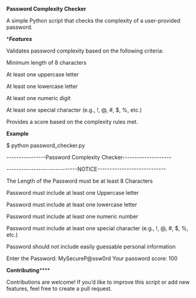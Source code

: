 **Password Complexity Checker**

A simple Python script that checks the complexity of a user-provided password.

******Features*****

Validates password complexity based on the following criteria:


Minimum length of 8 characters

At least one uppercase letter

At least one lowercase letter

At least one numeric digit

At least one special character (e.g., !, @, #, $, %, etc.)

Provides a score based on the complexity rules met.

**Example**

$ python password_checker.py


----------------Password Complexity Checker--------------------

-----------------------------NOTICE----------------------------

The Length of the Password must be at least 8 Characters


Password must include at least one Uppercase letter

Password must include at least one lowercase letter

Password must include at least one numeric number

Password must include at least one special character (e.g., !, @, #, $, %, etc.)

Password should not include easily guessable personal information

Enter the Password: MySecureP@ssw0rd
Your password score: 100

**Contributing******

Contributions are welcome! If you’d like to improve this script or add new features, feel free to create a pull request.
